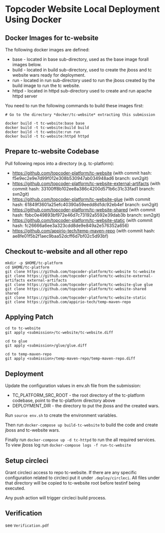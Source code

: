 # Topcoder Website Local Deployment Using Docker

## Docker Images for tc-website
The following docker images are defined:
* base - located in base sub-directory, used as the base image forall images below. 
* build - located in build sub-directory, used to create the jboss and tc website wars ready for deployment. 
* run - located in run sub-directory used to run the jboss created by the build image to run the tc website. 
* httpd - located in httpd sub-directory used to create and run apache httpd server

You need to run the following commands to build these images first:
```
# Go to the directory *docker/tc-website* extracting this submission

docker build -t tc-website:base base
docker build -t tc-website:build build
docker build -t tc-website:run run
docker build -t tc-website:httpd httpd
```

## Prepare tc-website Codebase
Pull following repos into a directory (e.g. tc-platform):
- https://github.com/topcoder-platform/tc-website   (with commit hash: f5e9ec2e9e7d99f012e308b530947ab034948ad6 branch: svn2git)
- https://github.com/topcoder-platform/tc-website-external-artifacts  (with commit hash: 33100ff8b102ee8a386c4200d571b6c31c33fad1 branch: svn2git)
- https://github.com/topcoder-platform/tc-website-glue  (with commit hash: 61849f3601a25efc40390a59eedd8d1dc92eb4ef branch: svn2git)
- https://github.com/topcoder-platform/tc-website-shared (with commit hash: fbbc0e49893bf972e46d7c73192a5592e39dab3b branch: svn2git)
- https://github.com/topcoder-platform/tc-website-static (with commit hash: fc26666a6ee3a323cdd8de9e849a2e576352a656)
- https://github.com/appirio-tech/temp-maven-repo (with commit hash:
ae8fe01f5b2f1aec9baa52dcff6d7bf02c5d93bf)

## Checkout tc-website and all other repo
```
mkdir -p $HOME/tc-platform
cd $HOME/tc-platform
git clone https://github.com/topcoder-platform/tc-website tc-website
git clone https://github.com/topcoder-platform/tc-website-external-artifacts external-artifacts
git clone https://github.com/topcoder-platform/tc-website-glue glue
git clone https://github.com/topcoder-platform/tc-website-shared shared
git clone https://github.com/topcoder-platform/tc-website-static
git clone https://github.com/appirio-tech/temp-maven-repo
```

## Applying Patch
```
cd to tc-website
git apply <submission>/tc-website/tc-website.diff

cd to glue
git apply <submission>/glue/glue.diff

cd to temp-maven-repo
git apply <submission>/temp-maven-repo/temp-maven-repo.diff
```

## Deployment
Update the configuration values in env.sh file from the submission:
* TC_PLATFORM_SRC_ROOT - the root directory of the tc-platform codebase, point to the tc-platform directory above
* DEPLOYMENT_DIR - the directory to put the jboss and the created wars.

Run `source env.sh` to create the environment variables. 

Then run `docker-compose up build-tc-website` to build the code and create jboss and tc-website wars. 

Finally run `docker-compose up -d tc-httpd` to run the all required services. To view jboss log run 
`docker-compose logs -f run-tc-website`


## Setup circleci
Grant circleci access to repo tc-website. If there are any specific configuration related to circleci put it under ```.deploy/circleci```. All files under that directory will be copied to tc-website root before testinf being executed.

Any push action will trigger circleci build process.

## Verification
see ```Verification.pdf```
